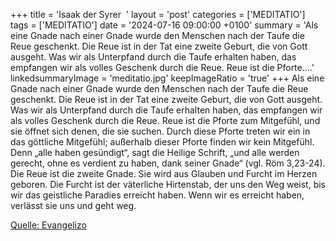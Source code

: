 +++
title = 'Isaak der Syrer  '
layout = 'post'
categories = ['MEDITATIO']
tags = ['MEDITATIO']
date = '2024-07-16 09:00:00 +0100'
summary = 'Als eine Gnade nach einer Gnade wurde den Menschen nach der Taufe die Reue geschenkt. Die Reue ist in der Tat eine zweite Geburt, die von Gott ausgeht. Was wir als Unterpfand durch die Taufe erhalten haben, das empfangen wir als volles Geschenk durch die Reue. Reue ist die Pforte....'
linkedsummaryImage = 'meditatio.jpg'
keepImageRatio = 'true'
+++
   Als eine Gnade nach einer Gnade wurde den Menschen nach der Taufe die Reue geschenkt. Die Reue ist in der Tat eine zweite Geburt, die von Gott ausgeht. Was wir als Unterpfand durch die Taufe erhalten haben, das empfangen wir als volles Geschenk durch die Reue. Reue ist die Pforte zum Mitgefühl, und sie öffnet sich denen, die sie suchen.<!--more--> Durch diese Pforte treten wir ein in das göttliche Mitgefühl; außerhalb dieser Pforte finden wir kein Mitgefühl. Denn „alle haben gesündigt“, sagt die Heilige Schrift, „und alle werden gerecht, ohne es verdient zu haben, dank seiner Gnade“ (vgl. Röm 3,23-24). Die Reue ist die zweite Gnade. Sie wird aus Glauben und Furcht im Herzen geboren. Die Furcht ist der väterliche Hirtenstab, der uns den Weg weist, bis wir das geistliche Paradies erreicht haben. Wenn wir es erreicht haben, verlässt sie uns und geht weg.

[Quelle: Evangelizo](https://evangeliumtagfuertag.org/DE/gospel)
